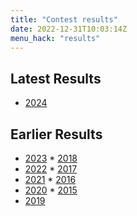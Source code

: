 ```yaml
---
title: "Contest results"
date: 2022-12-31T10:03:14Z
menu_hack: "results"
---
```


## Latest Results

* [2024](/results/2024/) 

## Earlier Results

* [2023](/results/2023/)  * [2018](/results/2018/)
* [2022](/results/2022/)  * [2017](/results/2017/)  
* [2021](/results/2021/)  * [2016](/results/2016/)
* [2020](/results/2020/)  * [2015](/results/2015/)
* [2019](/results/2019/)




